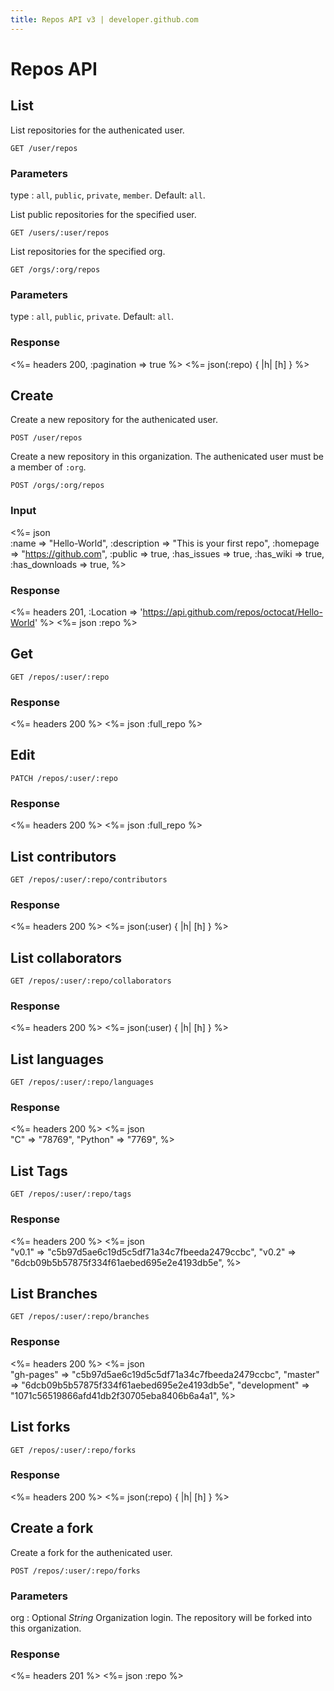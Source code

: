 ```yaml
---
title: Repos API v3 | developer.github.com
---
```


# Repos API

## List

List repositories for the authenicated user.

    GET /user/repos

### Parameters

type
: `all`, `public`, `private`, `member`. Default: `all`.

List public repositories for the specified user.

    GET /users/:user/repos

List repositories for the specified org.

    GET /orgs/:org/repos

### Parameters

type
: `all`, `public`, `private`. Default: `all`.

### Response

<%= headers 200, :pagination => true %>
<%= json(:repo) { |h| [h] } %>

## Create

Create a new repository for the authenicated user.

    POST /user/repos

Create a new repository in this organization. The authenicated user must
be a member of `:org`.

    POST /orgs/:org/repos

### Input

<%= json \
  :name          => "Hello-World",
  :description   => "This is your first repo",
  :homepage      => "https://github.com",
  :public        => true,
  :has_issues    => true,
  :has_wiki      => true,
  :has_downloads => true,
%>

### Response

<%= headers 201,
      :Location =>
'https://api.github.com/repos/octocat/Hello-World' %>
<%= json :repo %>

## Get

    GET /repos/:user/:repo

### Response

<%= headers 200 %>
<%= json :full_repo %>

## Edit

    PATCH /repos/:user/:repo

### Response

<%= headers 200 %>
<%= json :full_repo %>

<!-- ## Delete-->

<!--     DELETE /repos/:user/:repo-->

## List contributors

    GET /repos/:user/:repo/contributors

### Response

<%= headers 200 %>
<%= json(:user) { |h| [h] } %>

## List collaborators

    GET /repos/:user/:repo/collaborators

### Response

<%= headers 200 %>
<%= json(:user) { |h| [h] } %>

## List languages

    GET /repos/:user/:repo/languages

### Response

<%= headers 200 %>
<%= json \
  "C"      => "78769",
  "Python" => "7769",
%>

## List Tags

    GET /repos/:user/:repo/tags

### Response

<%= headers 200 %>
<%= json \
  "v0.1" => "c5b97d5ae6c19d5c5df71a34c7fbeeda2479ccbc",
  "v0.2" => "6dcb09b5b57875f334f61aebed695e2e4193db5e",
%>

## List Branches

    GET /repos/:user/:repo/branches

### Response

<%= headers 200 %>
<%= json \
  "gh-pages"    => "c5b97d5ae6c19d5c5df71a34c7fbeeda2479ccbc",
  "master"      => "6dcb09b5b57875f334f61aebed695e2e4193db5e",
  "development" => "1071c56519866afd41db2f30705eba8406b6a4a1",
%>

## List forks

    GET /repos/:user/:repo/forks

### Response

<%= headers 200 %>
<%= json(:repo) { |h| [h] } %>

## Create a fork

Create a fork for the authenicated user.

    POST /repos/:user/:repo/forks

### Parameters

org
: Optional _String_ Organization login. The repository will be forked
into this organization.

### Response

<%= headers 201 %>
<%= json :repo %>

